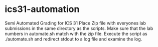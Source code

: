 # ics31-automation
Semi Automated Grading for ICS 31
Place Zip file with everyones lab submissions in the same directory as the scripts. Make sure that the lab numbers in automate.sh match with the zip file. Execute the script as ./automate.sh and 
redirect stdout to a log file and examine the log. 
